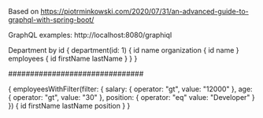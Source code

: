 Based on
https://piotrminkowski.com/2020/07/31/an-advanced-guide-to-graphql-with-spring-boot/

GraphQL examples:
http://localhost:8080/graphiql

Department by id
{
department(id: 1) {
id
name
organization {
id
name
}
employees {
id
firstName
lastName
}
}
}

###############################

{
employeesWithFilter(filter: {
salary: {
operator: "gt",
value: "12000"
},
age: {
operator: "gt",
value: "30"
},
position: {
operator: "eq"
value: "Developer"
}
}) {
id
firstName
lastName
position
}
}

